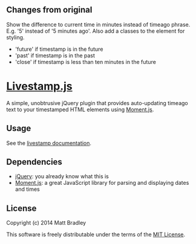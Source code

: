 Changes from original
---------------------

Show the difference to current time in minutes instead of timeago phrase. E.g. '5' instead of '5 minutes ago'. Also add a classes to the element for styling.
 * 'future' if timestamp is in the future
 * 'past' if timestamp is in the past
 * 'close' if timestamp is less than ten minutes in the future

[Livestamp.js](http://mattbradley.github.com/livestampjs)
=====================================================

A simple, unobtrusive jQuery plugin that provides auto-updating timeago text to
your timestamped HTML elements using [Moment.js](http://momentjs.com).

Usage
-----

See the [livestamp documentation](http://mattbradley.github.com/livestampjs).

Dependencies
------------

* [jQuery](http://jquery.com): you already know what this is
* [Moment.js](http://momentjs.com): a great JavaScript library for parsing
  and displaying dates and times

License
-------

Copyright (c) 2014 Matt Bradley

This software is freely distributable under the terms of the
[MIT License](http://www.opensource.org/licenses/MIT).
